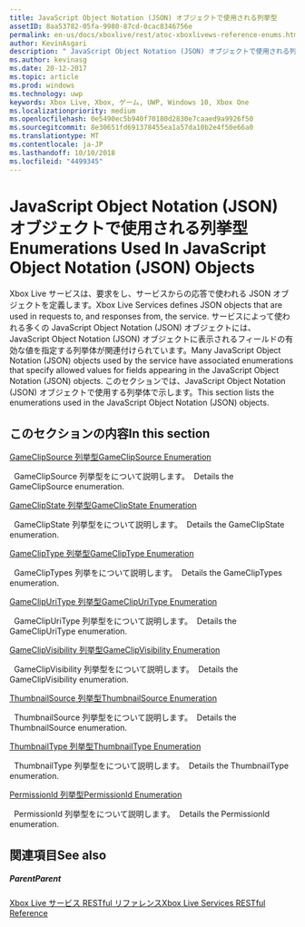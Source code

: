 ```yaml
---
title: JavaScript Object Notation (JSON) オブジェクトで使用される列挙型
assetID: 8aa53782-05fa-9980-87cd-0cac8346756e
permalink: en-us/docs/xboxlive/rest/atoc-xboxlivews-reference-enums.html
author: KevinAsgari
description: " JavaScript Object Notation (JSON) オブジェクトで使用される列挙型"
ms.author: kevinasg
ms.date: 20-12-2017
ms.topic: article
ms.prod: windows
ms.technology: uwp
keywords: Xbox Live, Xbox, ゲーム, UWP, Windows 10, Xbox One
ms.localizationpriority: medium
ms.openlocfilehash: 0e5490ec5b940f70180d2830e7caaed9a9926f50
ms.sourcegitcommit: 8e30651fd691378455ea1a57da10b2e4f50e66a0
ms.translationtype: MT
ms.contentlocale: ja-JP
ms.lasthandoff: 10/10/2018
ms.locfileid: "4499345"
---
```

# <a name="enumerations-used-in-javascript-object-notation-json-objects"></a><span data-ttu-id="fee3e-104">JavaScript Object Notation (JSON) オブジェクトで使用される列挙型</span><span class="sxs-lookup"><span data-stu-id="fee3e-104">Enumerations Used In JavaScript Object Notation (JSON) Objects</span></span>
 
<span data-ttu-id="fee3e-105">Xbox Live サービスは、要求をし、サービスからの応答で使われる JSON オブジェクトを定義します。</span><span class="sxs-lookup"><span data-stu-id="fee3e-105">Xbox Live Services defines JSON objects that are used in requests to, and responses from, the service.</span></span> <span data-ttu-id="fee3e-106">サービスによって使われる多くの JavaScript Object Notation (JSON) オブジェクトには、JavaScript Object Notation (JSON) オブジェクトに表示されるフィールドの有効な値を指定する列挙体が関連付けられています。</span><span class="sxs-lookup"><span data-stu-id="fee3e-106">Many JavaScript Object Notation (JSON) objects used by the service have associated enumerations that specify allowed values for fields appearing in the JavaScript Object Notation (JSON) objects.</span></span> <span data-ttu-id="fee3e-107">このセクションでは、JavaScript Object Notation (JSON) オブジェクトで使用する列挙体で示します。</span><span class="sxs-lookup"><span data-stu-id="fee3e-107">This section lists the enumerations used in the JavaScript Object Notation (JSON) objects.</span></span> 
 
<a id="ID4EJB"></a>

 
## <a name="in-this-section"></a><span data-ttu-id="fee3e-108">このセクションの内容</span><span class="sxs-lookup"><span data-stu-id="fee3e-108">In this section</span></span>

[<span data-ttu-id="fee3e-109">GameClipSource 列挙型</span><span class="sxs-lookup"><span data-stu-id="fee3e-109">GameClipSource Enumeration</span></span>](gvr-enum-gameclipsource.md)

<span data-ttu-id="fee3e-110">&nbsp;&nbsp;GameClipSource 列挙型をについて説明します。</span><span class="sxs-lookup"><span data-stu-id="fee3e-110">&nbsp;&nbsp;Details the GameClipSource enumeration.</span></span> 

[<span data-ttu-id="fee3e-111">GameClipState 列挙型</span><span class="sxs-lookup"><span data-stu-id="fee3e-111">GameClipState Enumeration</span></span>](gvr-enum-gameclipstate.md)

<span data-ttu-id="fee3e-112">&nbsp;&nbsp;GameClipState 列挙型をについて説明します。</span><span class="sxs-lookup"><span data-stu-id="fee3e-112">&nbsp;&nbsp;Details the GameClipState enumeration.</span></span> 

[<span data-ttu-id="fee3e-113">GameClipType 列挙型</span><span class="sxs-lookup"><span data-stu-id="fee3e-113">GameClipType Enumeration</span></span>](gvr-enum-gamecliptypes.md)

<span data-ttu-id="fee3e-114">&nbsp;&nbsp;GameClipTypes 列挙をについて説明します。</span><span class="sxs-lookup"><span data-stu-id="fee3e-114">&nbsp;&nbsp;Details the GameClipTypes enumeration.</span></span> 

[<span data-ttu-id="fee3e-115">GameClipUriType 列挙型</span><span class="sxs-lookup"><span data-stu-id="fee3e-115">GameClipUriType Enumeration</span></span>](gvr-enum-gameclipuritype.md)

<span data-ttu-id="fee3e-116">&nbsp;&nbsp;GameClipUriType 列挙型をについて説明します。</span><span class="sxs-lookup"><span data-stu-id="fee3e-116">&nbsp;&nbsp;Details the GameClipUriType enumeration.</span></span> 

[<span data-ttu-id="fee3e-117">GameClipVisibility 列挙型</span><span class="sxs-lookup"><span data-stu-id="fee3e-117">GameClipVisibility Enumeration</span></span>](gvr-enum-gameclipvisibility.md)

<span data-ttu-id="fee3e-118">&nbsp;&nbsp;GameClipVisibility 列挙型をについて説明します。</span><span class="sxs-lookup"><span data-stu-id="fee3e-118">&nbsp;&nbsp;Details the GameClipVisibility enumeration.</span></span> 

[<span data-ttu-id="fee3e-119">ThumbnailSource 列挙型</span><span class="sxs-lookup"><span data-stu-id="fee3e-119">ThumbnailSource Enumeration</span></span>](gvr-enum-thumbnailsource.md)

<span data-ttu-id="fee3e-120">&nbsp;&nbsp;ThumbnailSource 列挙型をについて説明します。</span><span class="sxs-lookup"><span data-stu-id="fee3e-120">&nbsp;&nbsp;Details the ThumbnailSource enumeration.</span></span> 

[<span data-ttu-id="fee3e-121">ThumbnailType 列挙型</span><span class="sxs-lookup"><span data-stu-id="fee3e-121">ThumbnailType Enumeration</span></span>](gvr-enum-thumbnailtype.md)

<span data-ttu-id="fee3e-122">&nbsp;&nbsp;ThumbnailType 列挙型をについて説明します。</span><span class="sxs-lookup"><span data-stu-id="fee3e-122">&nbsp;&nbsp;Details the ThumbnailType enumeration.</span></span> 

[<span data-ttu-id="fee3e-123">PermissionId 列挙型</span><span class="sxs-lookup"><span data-stu-id="fee3e-123">PermissionId Enumeration</span></span>](privacy-enum-permissionid.md)

<span data-ttu-id="fee3e-124">&nbsp;&nbsp;PermissionId 列挙型をについて説明します。</span><span class="sxs-lookup"><span data-stu-id="fee3e-124">&nbsp;&nbsp;Details the PermissionId enumeration.</span></span> 
 
<a id="ID4EGC"></a>

 
## <a name="see-also"></a><span data-ttu-id="fee3e-125">関連項目</span><span class="sxs-lookup"><span data-stu-id="fee3e-125">See also</span></span>
 
<a id="ID4EIC"></a>

 
##### <a name="parent"></a><span data-ttu-id="fee3e-126">Parent</span><span class="sxs-lookup"><span data-stu-id="fee3e-126">Parent</span></span> 

[<span data-ttu-id="fee3e-127">Xbox Live サービス RESTful リファレンス</span><span class="sxs-lookup"><span data-stu-id="fee3e-127">Xbox Live Services RESTful Reference</span></span>](../atoc-xboxlivews-reference.md)

   